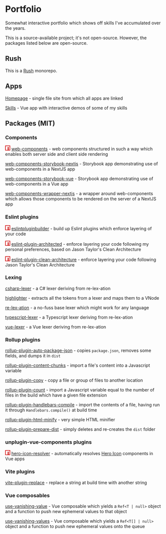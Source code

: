# Portfolio

Somewhat interactive portfolio which shows off skills I've accumulated over the years.

This is a source-available project; it's not open-source. However, the packages listed below are open-source.

## Rush

This is a [Rush](https://rushjs.io/) monorepo.

## Apps

[Homepage](./apps/homepage) - single file site from which all apps are linked

[Skills](./apps/skills) - Vue app with interactive demos of some of my skills

## Packages (MIT)

### Components

<img src="./common/assets/npm-logo.png" height="16" alt="Available on NPM" /> [web-components](./components/web-components) - web components structured in such a way which enables both server side and client side rendering

[web-components-storybook-nextjs](./components/web-components-storybook-nextjs) - Storybook app demonstrating use of web-components in a NextJS app

[web-components-storybook-vue](./components/web-components-storybook-vue) - Storybook app demonstrating use of web-components in a Vue app

[web-components-wrapper-nextjs](./components/web-components-wrapper-nextjs) - a wrapper around web-components which allows those components to be rendered on the server of a NextJS app

### Eslint plugins

<img src="./common/assets/npm-logo.png" height="16" alt="Available on NPM" /> [eslintpluginbuilder](./libs/eslintpluginbuilder-layered-architecture) - build up Eslint plugins which enforce layering of your code

<img src="./common/assets/npm-logo.png" height="16" alt="Available on NPM" /> [eslint-plugin-architected](./libs/eslint-plugin-architected) - enforce layering your code following my personal preferences, based on Jason Taylor's Clean Architecture

<img src="./common/assets/npm-logo.png" height="16" alt="Available on NPM" /> [eslint-plugin-clean-architecture](./libs/eslint-plugin-clean-architecture) - enforce layering your code following Jason Taylor's Clean Architecture

### Lexing

[csharp-lexer](./libs/csharp-lexer/) - a C# lexer deriving from re-lex-ation

[highlighter](./libs/highlighter) - extracts all the tokens from a lexer and maps them to a VNode

[re-lex-ation](./libs/re-lex-ation/) - a no-fuss base lexer which might work for any language

[typescript-lexer](./libs/typescript-lexer/) - a Typescript lexer deriving from re-lex-ation

[vue-lexer](./libs/vue-lexer/) - a Vue lexer deriving from re-lex-ation

### Rollup plugins

[rollup-plugin-auto-package-json](./libs/rollup-plugin-auto-package-json) - copies `package.json`, removes some fields, and dumps it in `dist`

[rollup-plugin-content-chunks](./libs/rollup-plugin-content-chunks) - import a file's content into a Javascript variable

[rollup-plugin-copy](./libs/rollup-plugin-copy) - copy a file or group of files to another location

[rollup-plugin-count](./libs/rollup-plugin-count) - import a Javascript variable equal to the number of files in the build which have a given file extension

[rollup-plugin-handlebars-compile](./libs/rollup-plugin-handlebars-compile) - import the contents of a file, having run it through `Handlebars.compile()` at build time

[rollup-plugin-html-minify](./libs/rollup-plugin-html-minify) - very simple HTML minifier

[rollup-plugin-prepare-dist](./libs/rollup-plugin-prepare-dist) - simply deletes and re-creates the `dist` folder

### unplugin-vue-components plugins

<img src="./common/assets/npm-logo.png" height="16" alt="Available on NPM" /> [hero-icon-resolver](./libs/hero-icon-resolver) - automatically resolves [Hero Icon](https://heroicons.com/) components in Vue apps

### Vite plugins

[vite-plugin-replace](./libs/vite-plugin-replace) - replace a string at build time with another string

### Vue composables

[use-vanishing-value](./composables/use-vanishing-value) - Vue composable which yields a `Ref<T | null>` object and a function to push new ephemeral values to that object

[use-vanishing-values](./composables/use-vanishing-values) - Vue composable which yields a `Ref<T[] | null>` object and a function to push new ephemeral values onto the queue
